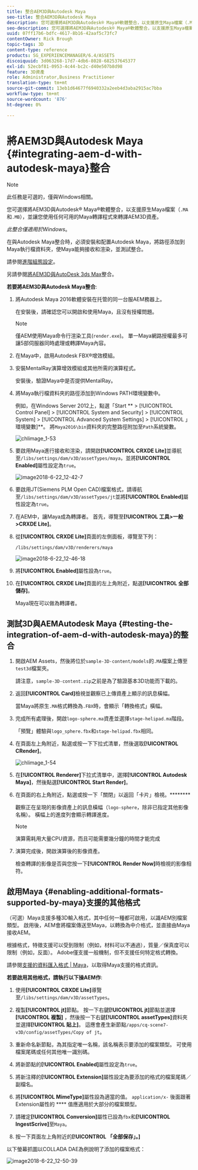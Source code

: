 ```yaml
---
title: 整合AEM3D與Autodesk Maya
seo-title: 整合AEM3D與Autodesk Maya
description: 您可選擇將AEM3D與Autodesk® Maya®軟體整合，以支援原生Maya檔案（.MA和。MB），並讓您使用任何可用的Maya轉譯程式來轉譯AEM3D資產。
seo-description: 您可選擇將AEM3D與Autodesk® Maya®軟體整合，以支援原生Maya檔案（.MA和。MB），並讓您使用任何可用的Maya轉譯程式來轉譯AEM3D資產。
uuid: 07ff17b6-bdfc-4617-8b16-42aaf5c73fc7
contentOwner: Rick Brough
topic-tags: 3D
content-type: reference
products: SG_EXPERIENCEMANAGER/6.4/ASSETS
discoiquuid: 3d063268-17d7-4db6-8028-682537645377
exl-id: 52ecbf81-0953-4c44-bc2c-d40e507b8d98
feature: 3D資產
role: Administrator,Business Practitioner
translation-type: tm+mt
source-git-commit: 13eb1d64677f6940332a2eeb4d3aba2915ac7bba
workflow-type: tm+mt
source-wordcount: '876'
ht-degree: 0%

---
```


# 將AEM3D與Autodesk Maya {#integrating-aem-d-with-autodesk-maya}整合

>[!NOTE]
>
>此任務是可選的，僅與Windows相關。

您可選擇將AEM3D與Autodesk® Maya®軟體整合，以支援原生Maya檔案（`.MA`和`.MB`），並讓您使用任何可用的Maya轉譯程式來轉譯AEM3D資產。

*此整合僅適用於Windows*。

在與Autodesk Maya整合時，必須安裝和配置Autodesk Maya，將路徑添加到Maya執行檔資料夾，使Maya能夠接收和渲染，並測試整合。

請參閱[進階組態設定](advanced-config-3d.md)。

另請參閱[將AEM3D與AutoDesk 3ds Max](integrating-aem-3d-with-autodesk-3ds-max.md)整合。

**若要將AEM3D與Autodesk Maya整合**:

1. 將Autodesk Maya 2016軟體安裝在托管的同一台服AEM務器上。

   在安裝後，請確認您可以開啟和使用Maya，且沒有授權問題。

   >[!NOTE]
   >
   >僅AEM使用Maya命令行渲染工具(`render.exe`)。 單一Maya網路授權最多可讓5部伺服器同時處理或轉譯Maya內容。

1. 在Maya中，啟用Autodesk FBX®增效模組。
1. 安裝MentalRay演算增效模組或其他所需的演算程式。

   安裝後，驗證Maya中是否提供MentalRay。

1. 將Maya執行檔資料夾的路徑添加到Windows PATH環境變數中。

   例如，在Windows Server 2012上，點選「Start ** > [!UICONTROL Control Panel] > [!UICONTROL System and Security] > [!UICONTROL System] > [!UICONTROL Advanced System Settings] > [!UICONTROL 」環境變數]**。 將`Maya2016\bin`資料夾的完整路徑附加至`Path`系統變數。

   ![chlimage_1-53](assets/chlimage_1-53.png)

1. 要啟用Maya進行接收和渲染，請開啟&#x200B;**[!UICONTROL CRXDE Lite]**&#x200B;並導航至`/libs/settings/dam/v3D/assetTypes/maya`，並將&#x200B;**[!UICONTROL Enabled]**&#x200B;屬性設定為`true`。

   ![image2018-6-22_12-42-7](assets/image2018-6-22_12-42-7.png)

1. 要啟用JT(Siemens PLM Open CAD)檔案格式，請導航至`/libs/settings/dam/v3D/assetTypes/jt`並將&#x200B;**[!UICONTROL Enabled]**&#x200B;屬性設定為`true`。
1. 在AEM中，讓Maya成為轉譯者。 首先，導覽至&#x200B;**[!UICONTROL 工具>一般>CRXDE Lite]**。
1. 從&#x200B;**[!UICONTROL CRXDE Lite]**&#x200B;頁面的左側面板，導覽至下列：

   `/libs/settings/dam/v3D/renderers/maya`

   ![image2018-6-22_12-46-18](assets/image2018-6-22_12-46-18.png)

1. 將&#x200B;**[!UICONTROL Enabled]**&#x200B;屬性設為`true`。

1. 在&#x200B;**[!UICONTROL CRXDE Lite]**&#x200B;頁面的左上角附近，點選&#x200B;**[!UICONTROL 全部儲存]**。

   Maya現在可以做為轉譯者。

## 測試3D與AEMAutodesk Maya {#testing-the-integration-of-aem-d-with-autodesk-maya}的整合

1. 開啟AEM Assets，然後將位於`sample-3D-content/models`的`.MA`檔案上傳至`test3d`檔案夾。

   請注意，`sample-3D-content.zip`之前是為了驗證基本3D功能而下載的。

1. 返回&#x200B;**[!UICONTROL Card]**&#x200B;檢視並觀察已上傳資產上顯示的訊息橫幅。

   當Maya將原生`.MA`格式轉換為`.FBX`時，會顯示「轉換格式」橫幅。

1. 完成所有處理後，開啟`logo-sphere.ma`資產並選擇`stage-helipad.ma`階段。

   「預覽」體驗與`logo_sphere.fbx`和`stage-helipad.fbx`相同。

1. 在頁面左上角附近，點選或按一下下拉式清單，然後選取&#x200B;**[!UICONTROL CRender]**。

   ![chlimage_1-54](assets/chlimage_1-54.png)

1. 在&#x200B;**[!UICONTROL Renderer]**&#x200B;下拉式清單中，選擇&#x200B;**[!UICONTROL Autodesk Maya]**，然後點選&#x200B;**[!UICONTROL Start Render]**。
1. 在頁面的右上角附近，點選或按一下「關閉」以返回「卡片」檢視。********

   觀察正在呈現的影像資產上的訊息橫幅（`logo-sphere`，除非已指定其他影像名稱）。 橫幅上的進度列會顯示轉譯進度。

   >[!NOTE]
   >
   >演算需耗用大量CPU資源，而且可能需要幾分鐘的時間才能完成

1. 演算完成後，開啟演算後的影像資產。

   檢查轉譯的影像是否與您按一下&#x200B;**[!UICONTROL Render Now]**&#x200B;時檢視的影像相符。

## 啟用Maya {#enabling-additional-formats-supported-by-maya}支援的其他格式

（可選）Maya支援多種3D輸入格式，其中任何一種都可啟用，以識AEM別檔案類型。 啟用後，AEM會將檔案傳送至Maya，以轉換為中介格式，並直接由Maya接收AEM。

根據格式，特徵支援可以受到限制（例如，材料可以不通過），質量／保真度可以限制（例如，反面）。 Adobe僅支援一般機制，但不支援任何特定格式轉換。

請參閱[支援的資料匯入格式 | Maya](https://knowledge.autodesk.com/support/maya/learn-explore/caas/CloudHelp/cloudhelp/2016/ENU/Maya/files/GUID-69BC066D-D4D8-4B12-900C-CF42E798A5D6-htm.html)，以取得Maya支援的格式資訊。

**若要啟用其他格式，請執行以下操AEM作**:

1. 使用&#x200B;**[!UICONTROL CRXDE Lite]**&#x200B;導覽至`/libs/settings/dam/v3D/assetTypes`。
1. 複製&#x200B;**[!UICONTROL jt]**&#x200B;節點。 按一下右鍵&#x200B;**[!UICONTROL jt]**&#x200B;節點並選擇&#x200B;**[!UICONTROL 複製]** ，然後按一下右鍵&#x200B;**[!UICONTROL assetTypes]**&#x200B;資料夾並選擇&#x200B;**[!UICONTROL 貼上]**。 這應會產生新節點`/apps/cq-scene7-v3D/config/assetTypes/Copy of jt`。
1. 重新命名新節點，為其指定唯一名稱，該名稱表示要添加的檔案類型。 可使用檔案尾碼或任何其他唯一識別碼。

1. 將新節點的&#x200B;**[!UICONTROL Enabled]**&#x200B;屬性設定為`true`。

1. 將新注釋的&#x200B;**[!UICONTROL Extension]**&#x200B;屬性設定為要添加的格式的檔案尾碼／副檔名。
1. 將&#x200B;**[!UICONTROL MimeType]**&#x200B;屬性設為適當的值。 `application/x-` 後面跟著Extension屬性的 **** 值應適用於大部分的檔案類型。
1. 請確定&#x200B;**[!UICONTROL Conversion]**&#x200B;屬性已設為`fbx`和&#x200B;**[!UICONTROL IngestScrive]**&#x200B;至`Maya`。
1. 按一下頁面左上角附近的&#x200B;**[!UICONTROL 「全部保存」。]**

以下螢幕抓圖以COLLADA DAE為例說明了添加的檔案格式：

![image2018-6-22_12-50-39](assets/image2018-6-22_12-50-39.png)
